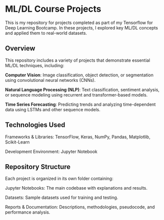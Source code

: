 # ML/DL Course Projects

This is my repository for projects completed as part of my Tensorflow for Deep Learning Bootcamp. In these projects, I explored key ML/DL concepts and applied them to real-world datasets.

## Overview

This repository includes a variety of projects that demonstrate essential ML/DL techniques, including:

**Computer Vision**: Image classification, object detection, or segmentation using convolutional neural networks (CNNs).

**Natural Language Processing (NLP)**: Text classification, sentiment analysis, or sequence modeling using recurrent and transformer-based models.

**Time Series Forecasting**: Predicting trends and analyzing time-dependent data using LSTMs and other sequence models.

## Technologies Used

Frameworks & Libraries: TensorFlow, Keras, NumPy, Pandas, Matplotlib, Scikit-Learn

Development Environment: Jupyter Notebook

## Repository Structure

Each project is organized in its own folder containing:

Jupyter Notebooks: The main codebase with explanations and results.

Datasets: Sample datasets used for training and testing.

Reports & Documentation: Descriptions, methodologies, pseudocode, and performance analysis.

